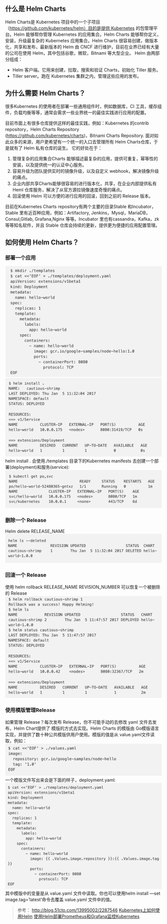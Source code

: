 <!-- toc -->
## 什么是 Helm Charts
Helm Charts是 Kubernetes 项目中的一个子项目（https://github.com/kubernetes/helm）目的是提供 Kubernetes 的包管理平台。Helm 能够帮你管理 Kubernetes 的应用集合。Helm Charts 能够帮你定义，安装，升级最复杂的 Kubernetes 应用集合。Helm Charts 很容易创建，做版本化，共享和发布，最新版本的 Helm 由 CNCF 进行维护，目前在业界已经有大量的公司在使用 Helm，其中包括谷歌，微软，Bitnami 等大型企业。
Helm 由两部分组成：
* Helm 客户端。它用来创建，拉取，搜索和验证 Charts，初始化 Tiller 服务。
* Tiller server。跑在 Kubernetes 集群之内，管理这些应用的发布。

## 为什么需要 Helm Charts？
很多Kubernetes 的使用者在部署一些通用组件时，例如数据库，CI 工具，缓存组件，负载均衡等等，通常会需求一些业界统一的最佳实践进行应用的配置。

目前市面上有很多仓库提供这样的最佳实践，例如：Kubernetes 的contrib repository，Helm Charts Repository (https://github.com/kubernetes/charts)，Bitnami Charts Repository. 面对如此众多的来源，用户更希望有一个统一的入口去管理所有 Helm Charts仓库，于是就有了 Helm 私有仓库的诞生。
它的好处在于：
1. 管理复杂的应用集合Charts 能够描述最复杂的应用，提供可重复，幂等性的安装，以及提供统一的认证中心服务。
2. 容易升级为团队提供实时的镜像升级，以及自定义 webhook，解决镜像升级的痛点。
3. 企业内部共享Charts能够很容易的进行版本化，共享，在企业内部提供私有Heml 仓库服务，解决了从官方源拉镜像速度奇慢的痛点。
4. 回滚使用 Helm 可以方便的进行应用的回滚，回到之前的 Release 版本。

目前在Kubernetes Charts repository有两个主要的目录Stable 和Incubator，Stable 里有近百种应用，例如：Artifactory, Jenkins，Mysql，MariaDB，Consul,Gitlab, Grafana,Nginx 等等。Incubator 里也有cassandra，Kafka，zk 等等知名软件，并且 Stable 仓库会持续的更新，提供更为便捷的应用配置管理。

## 如何使用 Helm Charts？
### 部署一个应用
![](images/screenshot_1538029763268.png)
![](images/screenshot_1538029775146.png)
helm install . 会使用./templates 目录下的Kubernetes manifests 去创建一个部署(deployment)和服务(service):
![](images/screenshot_1538029807425.png)

### 删除一个 Release
Helm delete RELEASE_NAME
![](images/screenshot_1538029925463.png)

### 回滚一个 Release
使用 helm rollback RELEASE_NAME REVISION_NUMBER 可以恢复一个被删除的 Release
![](images/screenshot_1538029977440.png)

### 使用模版管理Release
如果管理 Release？每次发布 Release，你不可能手动的去修改 yaml 文件去发布，Helm Chart提供了 模版的方式去实现。Helm Charts 的模版由 Go模版语言实现，并提供了数十种公共模版供用户使用。模版的值是从 value.yaml文件读取，例如：
![](images/screenshot_1538030049260.png)
一个模版文件写出来会是下面的样子，deployment.yaml:
![](images/screenshot_1538030058533.png)
其中模版中的变量是从 value.yaml 文件中读取。你也可以使用helm install —set image.tag=’latest’命令去覆盖 value.yaml 文件中的值。

> 参考：
http://blog.51cto.com/13995002/2287546
[Kubernetes上如何使用Helm](http://blog.51cto.com/ygqygq2/2170054)
[使用Helm部署Prometheus和Grafana监控Kubernetes](http://blog.51cto.com/ygqygq2/2174311)
